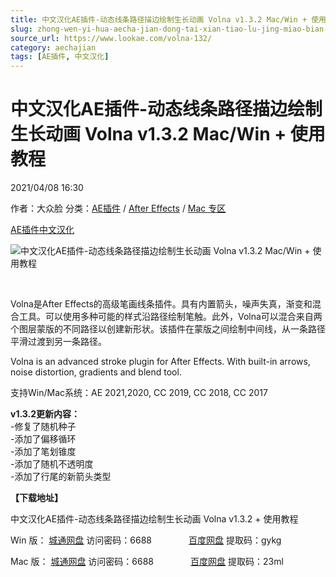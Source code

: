 ```yaml
---
title: 中文汉化AE插件-动态线条路径描边绘制生长动画 Volna v1.3.2 Mac/Win + 使用教程
slug: zhong-wen-yi-hua-aecha-jian-dong-tai-xian-tiao-lu-jing-miao-bian-hui-zhi-sheng-chang-dong-hua-volna-v1-3-2-mac-win-shi-yong-jiao-cheng
source_url: https://www.lookae.com/volna-132/
category: aechajian
tags: [AE插件, 中文汉化]
---
```

# 中文汉化AE插件-动态线条路径描边绘制生长动画 Volna v1.3.2 Mac/Win + 使用教程

2021/04/08 16:30

作者：大众脸
分类：[AE插件](https://www.lookae.com/after-effects/aechajian/) / [After Effects](https://www.lookae.com/after-effects/) / [Mac 专区](https://www.lookae.com/mac-osx/)

[AE插件](https://www.lookae.com/tag/ae%e6%8f%92%e4%bb%b6/)[中文汉化](https://www.lookae.com/tag/%e4%b8%ad%e6%96%87%e6%b1%89%e5%8c%96/)

![中文汉化AE插件-动态线条路径描边绘制生长动画 Volna v1.3.2 Mac/Win + 使用教程](https://www.lookae.com/wp-content/uploads/2021/03/Volna.jpg "中文汉化AE插件-动态线条路径描边绘制生长动画 Volna v1.3.2 Mac/Win + 使用教程-LookAE.com")

[﻿﻿﻿](https://cloud.video.taobao.com//play/u/705956171/p/1/e/6/t/1/300150273532.mp4)

Volna是After Effects的高级笔画线条插件。具有内置箭头，噪声失真，渐变和混合工具。可以使用多种可能的样式沿路径绘制笔触。此外，Volna可以混合来自两个图层蒙版的不同路径以创建新形状。该插件在蒙版之间绘制中间线，从一条路径平滑过渡到另一条路径。

Volna is an advanced stroke plugin for After Effects. With built-in arrows, noise distortion, gradients and blend tool.

支持Win/Mac系统：AE 2021,2020, CC 2019, CC 2018, CC 2017

**v1.3.2更新内容：**  
-修复了随机种子  
-添加了偏移循环  
-添加了笔划锥度  
-添加了随机不透明度  
-添加了行尾的新箭头类型

**【下载地址】**

中文汉化AE插件-动态线条路径描边绘制生长动画 Volna v1.3.2 + 使用教程

Win 版： [城通网盘](https://089u.com/f/680462-488942308-aaf475) 访问密码：6688               [百度网盘](https://pan.baidu.com/s/190GhwDoDsttu6AXcKGHOww) 提取码：gykg

Mac 版： [城通网盘](https://089u.com/f/680462-489065781-75f2f3) 访问密码：6688               [百度网盘](https://pan.baidu.com/s/1LxO-KEeRQeJ-REqRfYYURQ) 提取码：23ml

